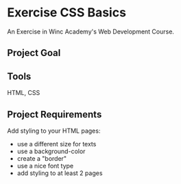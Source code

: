 # Exercise CSS Basics
An Exercise in Winc Academy's Web Development Course.

## Project Goal

## Tools
HTML, CSS

## Project Requirements
Add styling to your HTML pages:
* use a different size for texts
* use a background-color 
* create a "border"
* use a nice font type
* add styling to at least 2 pages 
